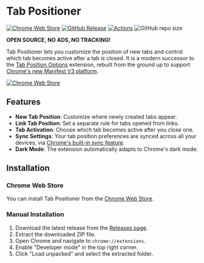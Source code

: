 # Tab Positioner

[![Chrome Web Store](https://img.shields.io/chrome-web-store/v/ejlekdhgfefgeoobnnfgmafagedicagj?label=Chrome%20Web%20Store&logo=google)](https://chromewebstore.google.com/detail/ejlekdhgfefgeoobnnfgmafagedicagj)
[![GitHub Release](https://img.shields.io/github/v/release/huangyxi/tab-positioner?label=Release&logo=github)](https://github.com/huangyxi/tab-positioner/releases/latest)
[![Actions](https://img.shields.io/github/actions/workflow/status/huangyxi/tab-positioner/code-validation.yml?label=Actions&logo=github&branch=main)](https://github.com/huangyxi/tab-positioner/actions/workflows/code-validation.yml)
![GitHub repo size](https://img.shields.io/github/repo-size/huangyxi/tab-positioner)
<!-- [![Actions](https://github.com/huangyxi/tab-positioner/actions/workflows/code-validation.yml/badge.svg?branch=main)](https://github.com/huangyxi/tab-positioner/actions/workflows/code-validation.yml) -->

**OPEN SOURCE, NO ADS, NO TRACKING!**



Tab Positioner lets you customize the position of new tabs and control which tab becomes active after a tab is closed.
It is a modern successor to the [Tab Position Options](https://chromewebstore.google.com/detail/tab-position-options/fjccjnfkdkdmjohojoggodkigkjkkjhl) extension, rebuilt from the ground up to support [Chrome's new Manifest V3 platform](https://developer.chrome.com/docs/extensions/mv3/intro/).

[![Chrome Web Store](https://developer.chrome.com/static/docs/webstore/branding/image/UV4C4ybeBTsZt43U4xis.png)](https://chromewebstore.google.com/detail/ejlekdhgfefgeoobnnfgmafagedicagj)

## Features

* **New Tab Position**: Customize where newly created tabs appear.
* **Link Tab Position**: Set a separate rule for tabs opened from links.
* **Tab Activation**: Choose which tab becomes active after you close one.
* **Sync Settings**: Your tab position preferences are synced across all your devices, via [Chrome's built-in sync feature](https://support.google.com/chrome/answer/185277#zippy=%2Csign-in-turn-on-sync).
* **Dark Mode**: The extension automatically adapts to Chrome's dark mode.


## Installation

### Chrome Web Store
You can install Tab Positioner from the [Chrome Web Store](https://chromewebstore.google.com/detail/ejlekdhgfefgeoobnnfgmafagedicagj).

### Manual Installation
1. Download the latest release from the [Releases page](https://github.com/huangyxi/tab-positioner/releases/latest).
2. Extract the downloaded ZIP file.
3. Open Chrome and navigate to `chrome://extensions`.
4. Enable "Developer mode" in the top right corner.
5. Click "Load unpacked" and select the extracted folder.
